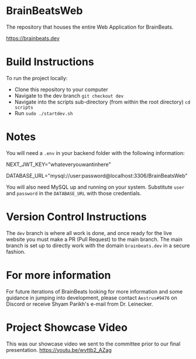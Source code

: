 # BrainBeatsWeb
The repository that houses the entire Web Application for BrainBeats.

https://brainbeats.dev

# Build Instructions
To run the project locally:

- Clone this repository to your computer
- Navigate to the dev branch `git checkout dev`
- Navigate into the scripts sub-directory (from within the root directory) `cd scripts`
- Run `sudo ./startdev.sh`

# Notes

You will need a `.env` in your backend folder with the following information:

NEXT_JWT_KEY="whateveryouwantinhere"

DATABASE_URL="mysql://user:password@localhost:3306/BrainBeatsWeb"

You will also need MySQL up and running on your system. Substitute `user` and `password` in the `DATABASE_URL` with those credentials.

# Version Control Instructions
The `dev` branch is where all work is done, and once ready for the live website you must make a PR (Pull Request) to the main branch. The main branch is set up to directly work with the domain `brainbeats.dev` in a secure fashion.

# For more information
For future iterations of BrainBeats looking for more information and some guidance in jumping into development, please contact `Aestrus#9476` on Discord or receive Shyam Parikh's e-mail from Dr. Leinecker.

# Project Showcase Video
This was our showcase video we sent to the committee prior to our final presentation.
https://youtu.be/wvttb2_AZag
